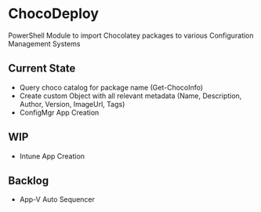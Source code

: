 # ChocoDeploy
PowerShell Module to import Chocolatey packages to various Configuration Management Systems

## Current State

* Query choco catalog for package name (Get-ChocoInfo)
* Create custom Object with all relevant metadata (Name, Description, Author, Version, ImageUrl, Tags)
* ConfigMgr App Creation

## WIP

* Intune App Creation

## Backlog

* App-V Auto Sequencer
